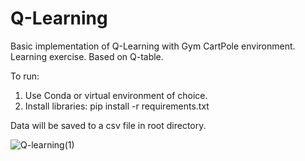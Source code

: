 # Q-Learning

Basic implementation of Q-Learning with Gym CartPole environment. 
Learning exercise.
Based on Q-table.

To run:

1. Use Conda or virtual environment of choice.
2. Install libraries: pip install -r requirements.txt

Data will be saved to a csv file in root directory.

![Q-learning(1)](https://user-images.githubusercontent.com/35709452/126138542-e682baa0-a4ed-43bf-a52f-5d592e7a4643.png)


